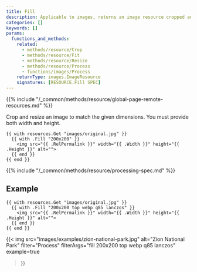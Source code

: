 ```yaml
---
title: Fill
description: Applicable to images, returns an image resource cropped and resized to the given dimensions.
categories: []
keywords: []
params:
  functions_and_methods:
    related:
      - methods/resource/Crop
      - methods/resource/Fit
      - methods/resource/Resize
      - methods/resource/Process
      - functions/images/Process
    returnType: images.ImageResource
    signatures: [RESOURCE.Fill SPEC]
---
```


{{% include "/_common/methods/resource/global-page-remote-resources.md" %}}

Crop and resize an image to match the given dimensions. You must provide both width and height.

```go-html-template
{{ with resources.Get "images/original.jpg" }}
  {{ with .Fill "200x200" }}
    <img src="{{ .RelPermalink }}" width="{{ .Width }}" height="{{ .Height }}" alt="">
  {{ end }}
{{ end }}
```

{{% include "/_common/methods/resource/processing-spec.md" %}}

## Example

```go-html-template
{{ with resources.Get "images/original.jpg" }}
  {{ with .Fill "200x200 top webp q85 lanczos" }}
    <img src="{{ .RelPermalink }}" width="{{ .Width }}" height="{{ .Height }}" alt="">
  {{ end }}
{{ end }}
```

{{< img
  src="images/examples/zion-national-park.jpg"
  alt="Zion National Park"
  filter="Process"
  filterArgs="fill 200x200 top webp q85 lanczos"
  example=true
>}}
